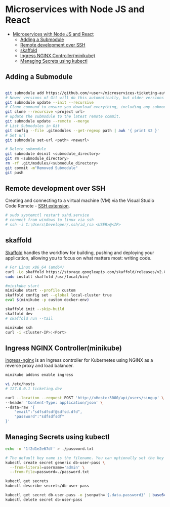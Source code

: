# Microservices with Node JS and React
- [Microservices with Node JS and React](#microservices-with-node-js-and-react)
  - [Adding a Submodule](#adding-a-submodule)
  - [Remote development over SSH](#remote-development-over-ssh)
  - [skaffold](#skaffold)
  - [Ingress NGINX Controller(minikube)](#ingress-nginx-controllerminikube)
  - [Managing Secrets using kubectl](#managing-secrets-using-kubectl)
  
## Adding a Submodule

```sh

git submodule add https://github.com/<user>/microservices-ticketing-auth auth
# Newer versions of Git will do this automatically, but older versions will require you to explicitly tell Git to download the contents of submodule
git submodule update --init --recursive
# Clone command to ensure you download everything, including any submodules
git clone --recursive <project url>
# update the submodule to the latest remote commit.
git submodule update --remote --merge
# List Submodules in Git
git config --file .gitmodules --get-regexp path | awk '{ print $2 }'
# Set url 
git submodule set-url <path> <newurl>

# Delete submodule
git submodule deinit <submodule_directory>
git rm <submodule_directory>
rm -rf .git/modules/<submodule_directory>
git commit -m"Removed Submodule"
git push
```
## Remote development over SSH
Creating and connecting to a virtual machine (VM) via the Visual Studio Code Remote - [SSH extension](https://code.visualstudio.com/docs/remote/ssh-tutorial). 
```sh
# sudo systemctl restart sshd.service
# connect from windows to linux via ssh
# ssh -i C:\Users\Developer/.ssh/id_rsa <USER>@<IP>
```

## skaffold
[Skaffold](https://skaffold.dev/docs/quickstart/) handles the workflow for building, pushing and deploying your application, allowing you to focus on what matters most: writing code.
```sh
# For Linux x86_64 (amd64)
curl -Lo skaffold https://storage.googleapis.com/skaffold/releases/v2.0.0/skaffold-linux-amd64 && \
sudo install skaffold /usr/local/bin/

#minikube start
minikube start --profile custom
skaffold config set --global local-cluster true
eval $(minikube -p custom docker-env)

skaffold init --skip-build
skaffold dev
# skaffold run --tail

minikube ssh
curl -i <Cluster-IP>:<Port>
```

## Ingress NGINX Controller(minikube)
[ingress-nginx](https://kubernetes.github.io/ingress-nginx/deploy/#minikube) is an Ingress controller for Kubernetes using NGINX as a reverse proxy and load balancer.
```sh
minikube addons enable ingress

vi /etc/hosts
# 127.0.0.1 ticketing.dev

curl --location --request POST 'http://<Host>:3000/api/users/singup' \
--header 'Content-Type: application/json' \
--data-raw '{
    "email":"sdfsdfsdf@sdfsd.dfd",
    "password":"sdfsdfsdf"
}'
```

## Managing Secrets using kubectl
```sh 
echo -n '1f2d1e2e67df' > ./password.txt

# The default key name is the filename. You can optionally set the key name
kubectl create secret generic db-user-pass \
  --from-literal=username='admin' \
  --from-file=password=./password.txt

kubectl get secrets
kubectl describe secrets/db-user-pass

kubectl get secret db-user-pass -o jsonpath='{.data.password}' | base64 --decode
kubectl delete secret db-user-pass
  
```